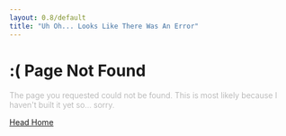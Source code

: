 ```yaml
---
layout: 0.8/default
title: "Uh Oh... Looks Like There Was An Error"
---
```


<div class="height-100 flex content-center">
    <div class="width-100">
        <div class="container s text-center px-5-l">
            <h1>:( <span class="heading-accent mt-half">Page Not Found</span></h1>
            <p style="color: #aaa;font-weight: 300;" class="mb-2">The page you requested could not be found. This is most likely because I haven't built it yet so... sorry.</p>
            <a href="{{ site.baseurl }}/" class="btn"><span class="ti-direction-alt mr-half"></span>Head Home</a>
        </div>
    </div>
</div>

